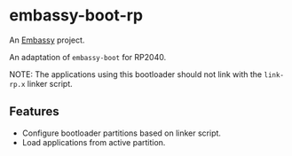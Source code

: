 # embassy-boot-rp

An [Embassy](https://embassy.dev) project.

An adaptation of `embassy-boot` for RP2040.

NOTE: The applications using this bootloader should not link with the `link-rp.x` linker script.

## Features

* Configure bootloader partitions based on linker script.
* Load applications from active partition.
